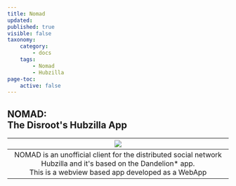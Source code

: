 ```yaml
---
title: Nomad
updated:
published: true
visible: false
taxonomy:
    category:
        - docs
    tags:
        - Nomad
        - Hubzilla
page-toc:
    active: false
---
```


## NOMAD:<br>The Disroot's Hubzilla App
|![](/start/icons/nomad.png)|
|:--:|
|NOMAD is an unofficial client for the distributed social network Hubzilla and it's based on the Dandelion* app.<br> This is a webview based app developed as a WebApp|
